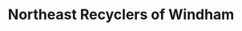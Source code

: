 ---
title: "Northeast Recyclers of Windham"
url: /willimantic/northeast-recyclers-of-windham/
shop: Autoteile
---